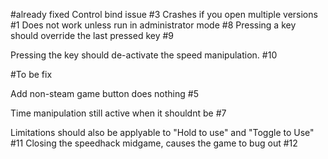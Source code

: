 #already fixed
Control bind issue #3
Crashes if you open multiple versions #1
Does not work unless run in administrator mode #8
Pressing a key should override the last pressed key #9

Pressing the key should de-activate the speed manipulation. #10




#To be fix

Add non-steam game button does nothing #5

Time manipulation still active when it shouldnt be  #7

Limitations should also be applyable to "Hold to use" and "Toggle to Use"  #11
Closing the speedhack midgame, causes the game to bug out #12



